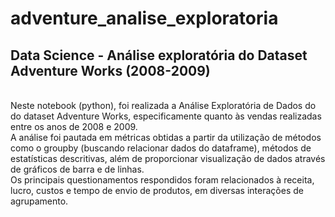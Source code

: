 # adventure_analise_exploratoria
## Data Science - Análise exploratória do Dataset Adventure Works (2008-2009)
<br>
Neste notebook (python), foi realizada a Análise Exploratória de Dados do do dataset Adventure Works, especificamente quanto às vendas realizadas entre os anos de 2008 e 2009.
<br>
A análise foi pautada em métricas obtidas a partir da utilização de métodos como o groupby (buscando relacionar dados do dataframe), métodos de estatísticas descritivas, além de proporcionar visualização de dados através de gráficos de barra e de linhas.
<br>
Os principais questionamentos respondidos foram relacionados à receita, lucro, custos e tempo de envio de produtos, em diversas interações de agrupamento.
